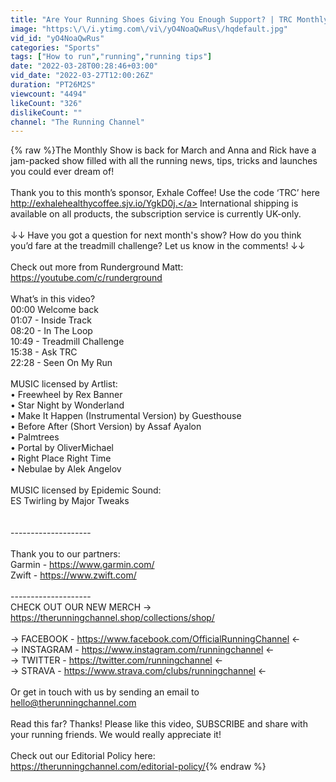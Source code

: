 ```yaml
---
title: "Are Your Running Shoes Giving You Enough Support? | TRC Monthly Show S2E3"
image: "https:\/\/i.ytimg.com\/vi\/yO4NoaQwRus\/hqdefault.jpg"
vid_id: "yO4NoaQwRus"
categories: "Sports"
tags: ["How to run","running","running tips"]
date: "2022-03-28T00:28:46+03:00"
vid_date: "2022-03-27T12:00:26Z"
duration: "PT26M2S"
viewcount: "4494"
likeCount: "326"
dislikeCount: ""
channel: "The Running Channel"
---
```

{% raw %}The Monthly Show is back for March and Anna and Rick have a jam-packed show filled with all the running news, tips, tricks and launches you could ever dream of!<br /> <br />Thank you to this month’s sponsor, Exhale Coffee! Use the code ‘TRC’ here <a rel="nofollow" target="blank" href="http://exhalehealthycoffee.sjv.io/YgkD0j.">http://exhalehealthycoffee.sjv.io/YgkD0j.</a> International shipping is available on all products, the subscription service is currently UK-only.<br /> <br />↓↓ Have you got a question for next month's show? How do you think you’d fare at the treadmill challenge? Let us know in the comments! ↓↓ <br /><br />Check out more from Runderground Matt: <a rel="nofollow" target="blank" href="https://youtube.com/c/runderground">https://youtube.com/c/runderground</a><br /><br />What’s in this video?<br />00:00 Welcome back<br />01:07 - Inside Track<br />08:20 - In The Loop<br />10:49 - Treadmill Challenge<br />15:38 - Ask TRC<br />22:28 - Seen On My Run<br /> <br />MUSIC licensed by Artlist:<br />• Freewheel by Rex Banner<br />• Star Night by Wonderland<br />• Make It Happen (Instrumental Version) by Guesthouse<br />• Before After (Short Version) by Assaf Ayalon<br />• Palmtrees<br />• Portal by OliverMichael <br />• Right Place Right Time<br />• Nebulae by Alek Angelov <br /><br />MUSIC licensed by Epidemic Sound:<br />ES Twirling by Major Tweaks<br /><br /><br />--------------------<br /><br />Thank you to our partners:<br />Garmin - <a rel="nofollow" target="blank" href="https://www.garmin.com/">https://www.garmin.com/</a><br />Zwift - <a rel="nofollow" target="blank" href="https://www.zwift.com/">https://www.zwift.com/</a><br /><br />--------------------<br />CHECK OUT OUR NEW MERCH → <a rel="nofollow" target="blank" href="https://therunningchannel.shop/collections/shop/">https://therunningchannel.shop/collections/shop/</a><br /><br />→ FACEBOOK - <a rel="nofollow" target="blank" href="https://www.facebook.com/OfficialRunningChannel">https://www.facebook.com/OfficialRunningChannel</a> ←<br />→ INSTAGRAM - <a rel="nofollow" target="blank" href="https://www.instagram.com/runningchannel">https://www.instagram.com/runningchannel</a> ←<br />→ TWITTER - <a rel="nofollow" target="blank" href="https://twitter.com/runningchannel">https://twitter.com/runningchannel</a> ←<br />→ STRAVA - <a rel="nofollow" target="blank" href="https://www.strava.com/clubs/runningchannel">https://www.strava.com/clubs/runningchannel</a> ←<br /><br />Or get in touch with us by sending an email to hello@therunningchannel.com<br /><br />Read this far? Thanks! Please like this video, SUBSCRIBE and share with your running friends. We would really appreciate it! <br /><br />Check out our Editorial Policy here: <a rel="nofollow" target="blank" href="https://therunningchannel.com/editorial-policy/">https://therunningchannel.com/editorial-policy/</a>{% endraw %}
